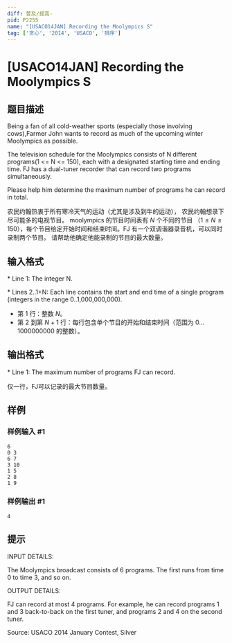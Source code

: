 ```yaml
---
diff: 普及/提高-
pid: P2255
name: "[USACO14JAN] Recording the Moolympics S"
tag: ['贪心', '2014', 'USACO', '排序']
---
```

# [USACO14JAN] Recording the Moolympics S
## 题目描述

Being a fan of all cold-weather sports (especially those involving cows),Farmer John wants to record as much of the upcoming winter Moolympics as possible.


The television schedule for the Moolympics consists of N different programs(1 <= N <= 150), each with a designated starting time and ending time.  FJ has a dual-tuner recorder that can record two programs simultaneously.

Please help him determine the maximum number of programs he can record in total.

农民约翰热衷于所有寒冷天气的运动（尤其是涉及到牛的运动）， 农民约翰想录下尽可能多的电视节目。 moolympics 的节目时间表有 $N$ 个不同的节目 （$1\le N\le 150$），每个节目给定开始时间和结束时间。FJ 有一个双调谐器录音机，可以同时录制两个节目。 请帮助他确定他能录制的节目的最大数量。

## 输入格式

\* Line 1: The integer N.


\* Lines 2..1+N: Each line contains the start and end time of a single program (integers in the range 0..1,000,000,000).

- 第 $1$ 行：整数 $N$。 
- 第 $2$ 到第 $N+1$ 行：每行包含单个节目的开始和结束时间（范围为 $0…1000000000$ 的整数）。
## 输出格式

\* Line 1: The maximum number of programs FJ can record.

仅一行，FJ可以记录的最大节目数量。  
## 样例

### 样例输入 #1
```
6
0 3
6 7
3 10
1 5
2 8
1 9
```
### 样例输出 #1
```
4
```
## 提示

INPUT DETAILS:


The Moolympics broadcast consists of 6 programs.  The first runs from time 0 to time 3, and so on.


OUTPUT DETAILS:


FJ can record at most 4 programs.  For example, he can record programs 1 and 3 back-to-back on the first tuner, and programs 2 and 4 on the second tuner.


Source: USACO 2014 January Contest, Silver

